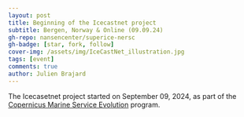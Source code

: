 ```yaml
---
layout: post
title: Beginning of the Icecastnet project
subtitle: Bergen, Norway & Online (09.09.24)
gh-repo: nansencenter/superice-nersc
gh-badge: [star, fork, follow]
cover-img: /assets/img/IceCastNet_illustration.jpg
tags: [event]
comments: true
author: Julien Brajard
---
```


The Icecasetnet project started on September 09, 2024, as part of the [Copernicus Marine Service Evolution](https://marine.copernicus.eu/about/research-development-projects) program.
